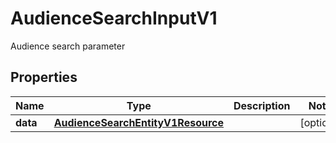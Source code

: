 

# AudienceSearchInputV1

Audience search parameter

## Properties

| Name | Type | Description | Notes |
|------------ | ------------- | ------------- | -------------|
|**data** | [**AudienceSearchEntityV1Resource**](AudienceSearchEntityV1Resource.md) |  |  [optional] |



